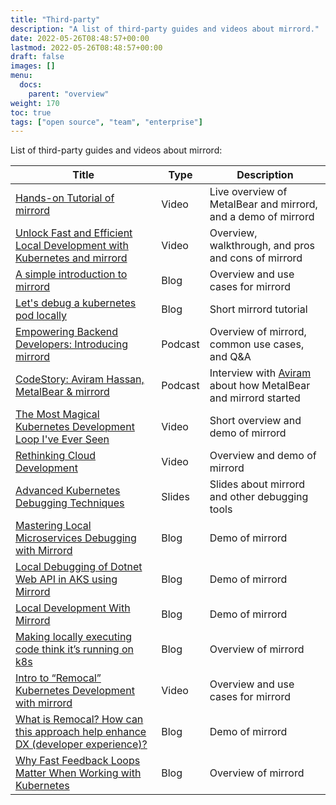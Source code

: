```yaml
---
title: "Third-party"
description: "A list of third-party guides and videos about mirrord."
date: 2022-05-26T08:48:57+00:00
lastmod: 2022-05-26T08:48:57+00:00
draft: false
images: []
menu:
  docs:
    parent: "overview"
weight: 170
toc: true
tags: ["open source", "team", "enterprise"]
---
```


List of third-party guides and videos about mirrord:

| Title  | Type | Description |
|---|---|---|
| [Hands-on Tutorial of mirrord](https://www.youtube.com/watch?v=uS_4t6qZmO4) | Video | Live overview of MetalBear and mirrord, and a demo of mirrord |
| [Unlock Fast and Efficient Local Development with Kubernetes and mirrord](https://www.youtube.com/watch?v=KewUfKFPlMQ) | Video | Overview, walkthrough, and pros and cons of mirrord |
| [A simple introduction to mirrord](https://blog.mayflower.de/15092-mirrord.html) | Blog | Overview and use cases for mirrord  |
| [Let's debug a kubernetes pod locally](https://aeb-dev.me/posts/lets-debug-a-kubernetes-pod-locally/) | Blog | Short mirrord tutorial |
| [Empowering Backend Developers: Introducing mirrord](https://open.spotify.com/episode/35FvEcaQTdDHAf6opyIQx1) | Podcast | Overview of mirrord, common use cases, and Q&A |
| [CodeStory: Aviram Hassan, MetalBear & mirrord](https://codestory.co/podcast/bonus-aviram-hassan-metalbear-mirrord/)| Podcast | Interview with [Aviram](https://github.com/aviramha) about how MetalBear and mirrord started |
| [The Most Magical Kubernetes Development Loop I've Ever Seen](https://www.youtube.com/watch?v=a8vskXGRQxo) | Video | Short overview and demo of mirrord |
| [Rethinking Cloud Development](https://www.youtube.com/watch?v=6ejod1da0KY) | Video | Overview and demo of mirrord |
| [Advanced Kubernetes Debugging Techniques](https://github.com/konih/kubernetes-network-debugging/blob/main/advanced-debugging.md) | Slides | Slides about mirrord and other debugging tools |
| [Mastering Local Microservices Debugging with Mirrord](https://medium.com/@emafuma/mastering-local-microservices-debugging-with-mirrord-0a99443c1544) | Blog | Demo of mirrord |
| [Local Debugging of Dotnet Web API in AKS using Mirrord](https://medium.com/@srinivasmummareddy/local-debugging-of-dotnet-web-api-in-aks-using-mirrord-84d369738b35) | Blog | Demo of mirrord |
| [Local Development With Mirrord](https://linuxblog.xyz/posts/mirrord/) | Blog | Demo of mirrord |
| [Making locally executing code think it’s running on k8s](https://gluo.be/mirrord-making-locally-executing-code-think-its-running-on-k8s/) | Blog | Overview of mirrord |
| [Intro to “Remocal” Kubernetes Development with mirrord](https://www.youtube.com/live/nuipmDu-Rnw?si=DXiWJr29et1b-xC6) | Video | Overview and use cases for mirrord |
| [What is Remocal? How can this approach help enhance DX (developer experience)?](https://www.mishraajay.in/blog/moreinnerdevloop) | Blog | Demo of mirrord |
| [Why Fast Feedback Loops Matter When Working with Kubernetes](https://piotrzan.medium.com/why-fast-feedback-loops-matter-when-working-with-kubernetes-58b8d2cb8e8e) | Blog | Overview of mirrord |